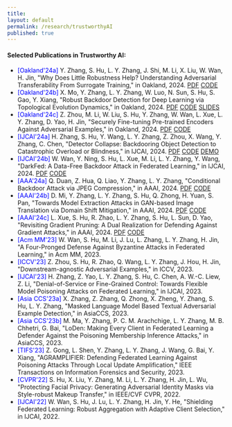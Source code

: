 ```yaml
---
title:
layout: default
permalink: /research/trustworthyAI
published: true
---
```

<!--
## Edge Intelligence

Gartner's hype cycle for artificial intelligence (AI) 2021, shown in figure 1, places the edge AI at the peak of inflated expectation, leaving the innovation trigger phase in only 12 months. Moreover, the IBM Institute for Business Value claims that the expected return on investment in green edge computing amounts to 10% in 2022. According to Gartner, however, there will still be room for further investments in edge AI, because it will steadily reach the Plateau of Productivity within a maximum of 5 years. 
In fact, when talking about the computation of AI tasks at the edge of the network, the literature shows solutions that rely on well-known infrastructures that involve devices, edge, and cloud systems. 

![gartner-hype-cycle-ai-2021](../../assets/images/gartner-hype-cycle-ai-2021.png)
[Figure 1: The 4 Trends That Prevail on the Gartner Hype Cycle for AI, 2021](https://www.gartner.com/en/articles/the-4-trends-that-prevail-on-the-gartner-hype-cycle-for-ai-2021-)

### Communication, Coordination, Cooperation, and Collaboration


0.  Lorenzo Carnevale, Massimo Villari. "<i>A Nature-Inspired Coordination System to Decentralize Intelligence at the Disconnected Edge</i>". 2022 7th IEEE Cyber Science and Technology Congress (CyberSciTech), Falerna (CZ), Italy, September 2022 [[poster](https://drive.google.com/file/d/1mfqEl_vW5i_8IJl8kc6gmqlJYM0uF7Ng/view?usp=sharing)]
{: reversed="reversed"}
-->


#### Selected Publications in Trustworthy AI:  
- <span style="color:blue">[Oakland'24a]</span>  Y. Zhang, S. Hu, L. Y. Zhang, J. Shi, M. Li, X. Liu, W. Wan, H. Jin, "Why Does Little Robustness Help? Understanding Adversarial Transferability From Surrogate Training," in Oakland, 2024. [PDF](https://arxiv.org/abs/2307.07873) [CODE](https://github.com/CGCL-codes/TransferAttackSurrogates)
- <span style="color:blue">[Oakland'24b]</span>  X. Mo, Y. Zhang, L. Y. Zhang, W. Luo, N. Sun, S. Hu, S. Gao, Y. Xiang, "Robust Backdoor Detection for Deep Learning via Topological Evolution Dynamics," in Oakland, 2024. [PDF](https://arxiv.org/abs/2312.02673) [CODE](https://github.com/tedbackdoordefense/ted) [SLIDES]({{site.baseurl}}/research/slides/ted.pdf)
- <span style="color:blue">[Oakland'24c]</span>  Z. Zhou, M. Li, W. Liu, S. Hu, Y. Zhang, W. Wan, L. Xue, L. Y. Zhang, D. Yao, H. Jin, "Securely Fine-tuning Pre-trained Encoders Against Adversarial Examples," in Oakland, 2024. [PDF](https://arxiv.org/abs/2403.10801) [CODE](https://github.com/CGCL-codes/Gen-AF)
- <span style="color:blue">[IJCAI'24a]</span>  H. Zhang, S. Hu, Y. Wang, L. Y. Zhang, Z. Zhou, X. Wang, Y. Zhang, C. Chen,  "Detector Collapse: Backdooring Object Detection to Catastrophic Overload or Blindness," in IJCAI, 2024. [PDF](https://arxiv.org/abs/2404.11357) [CODE]() [DEMO](https://object-detection-backdoor.github.io/demo/)
- <span style="color:blue">[IJCAI'24b]</span>  W. Wan, Y. Ning, S. Hu, L. Xue, M. Li, L. Y. Zhang, Y. Wang, "DarkFed: A Data-Free Backdoor Attack in Federated Learning," in IJCAI, 2024. [PDF]() [CODE]()
- <span style="color:blue">[AAA'24a]</span>  Q. Duan, Z. Hua, Q. Liao, Y. Zhang, L. Y. Zhang, "Conditional Backdoor Attack via JPEG Compression," in AAAI, 2024. [PDF]() [CODE]()
- <span style="color:blue">[AAAI'24b]</span>  D. Mi, Y. Zhang, L. Y. Zhang, S. Hu, Q. Zhong, H. Yuan, S. Pan, "Towards Model Extraction Attacks in GAN-based Image Translation via Domain Shift Mitigation," in AAAI, 2024. [PDF]() [CODE]()
- <span style="color:blue">[AAAI'24c]</span>  L. Xue, S. Hu, R. Zhao, L. Y. Zhang, S. Hu, L. Sun, D. Yao, "Revisiting Gradient Pruning: A Dual Realization for Defending Against Gradient Attacks," in AAAI, 2024. [PDF]() [CODE]()
- <span style="color:blue">[Acm MM'23]</span>  W. Wan, S. Hu, M. Li, J. Lu, L. Zhang, L. Y. Zhang, H. Jin, "A Four-Pronged Defense Against Byzantine Attacks in Federated Learning," in Acm MM, 2023. 
- <span style="color:blue">[ICCV'23]</span>  Z. Zhou, S. Hu, R. Zhao, Q. Wang, L. Y. Zhang, J. Hou, H. Jin, "Downstream-agnostic Adversarial Examples," in ICCV, 2023.
- <span style="color:blue">[IJCAI'23]</span>  H. Zhang, Z. Yao, L. Y. Zhang, S. Hu, C. Chen, A. W.-C. Liew, Z. Li, "Denial-of-Service or Fine-Grained Control: Towards Flexible Model Poisoning Attacks on Federated Learning," in IJCAI, 2023. 
- <span style="color:blue">[Asia CCS'23a]</span>  X. Zhang, Z. Zhang, Q. Zhong, X. Zheng,  Y. Zhang,  S. Hu, L. Y. Zhang, "Masked Language Model Based Textual Adversarial Example Detection," in AsiaCCS, 2023.
- <span style="color:blue">[Asia CCS'23b]</span>  M. Ma, Y. Zhang, P. C. M. Arachchige, L. Y. Zhang, M. B. Chhetri, G. Bai, "LoDen: Making Every Client in Federated Learning a Defender Against the Poisoning Membership Inference Attacks," in AsiaCCS, 2023.
- <span style="color:blue">[TIFS'23]</span>  Z. Gong, L. Shen, Y. Zhang, L. Y. Zhang, J. Wang, G. Bai, Y. Xiang, "AGRAMPLIFIER: Defending Federated Learning Against Poisoning Attacks Through Local Update Amplification," IEEE Transactions on Information Forensics and Security, 2023.
- <span style="color:blue">[CVPR'22]</span>  S. Hu, X. Liu, Y. Zhang, M. Li, L. Y. Zhang, H. Jin, L. Wu, "Protecting Facial Privacy: Generating Adversarial Identity Masks via Style-robust Makeup Transfer," in IEEE/CVF CVPR, 2022.
- <span style="color:blue">[IJCAI'22]</span>  W. Wan, S. Hu, J. Lu, L. Y. Zhang, H. Jin, Y. He, "Shielding Federated Learning: Robust Aggregation with Adaptive Client Selection," in IJCAI, 2022.

<!--
Given the critical importance of trust and transparency in AI technologies, addressing security and privacy challenges associated with AI deployment becomes paramount. My research in this area focuses on the following several key aspects: 
- Understanding and improving adversarial robustness <span style="color:blue"> [[Oakland'24a]({{site.baseurl}}/research/trustworthyAI)], [[Oakland'24c]({{site.baseurl}}/research/trustworthyAI)], [[ICCV'23]({{site.baseurl}}/research/trustworthyAI)], [[Asia CCS'23a]({{site.baseurl}}/research/trustworthyAI)], [[CVPR'22]({{site.baseurl}}/research/trustworthyAI)] </span>  
- Designing and defeating poisoning attacks <span style="color:blue"> [[IJCAI'24a]({{site.baseurl}}/research/trustworthyAI)], [[IJCAI'24b]({{site.baseurl}}/research/trustworthyAI)], [[AAAI'24a]({{site.baseurl}}/research/trsutworthyAI)], [[Oakland'24b]({{site.baseurl}}/research/trustworthyAI)], [[Acm MM'23]({{site.baseurl}}/research/trustworthyAI)], [[IJCAI'23]({{site.baseurl}}/research/trustworthyAI)], [[IJCAI'22]({{site.baseurl}}/research/trustworthyAI)] </span>  
- Preventing privacy and IP leakage <span style="color:blue"> [[AAAI'24b]({{site.baseurl}}/research/trustworthyAI)], [[AAAI'24c]({{site.baseurl}}/research/trustworthyAI)], [[Asia CCS'23b]({{site.baseurl}}/research/trustworthyAI)] </span>  
- Improving overall performance in the presence of adversaries <span style="color:blue"> [[TIFS'23]({{site.baseurl}}/research/trustworthyAI)] </span>  
-->